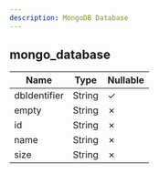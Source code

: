 ```yaml
---
description: MongoDB Database
---
```

mongo_database
--------------

| **Name**     | **Type** | **Nullable** |
| ------------ | -------- | ------------ |
| dbIdentifier | String   | &check;      |
| empty        | String   | &cross;      |
| id           | String   | &cross;      |
| name         | String   | &cross;      |
| size         | String   | &cross;      |
